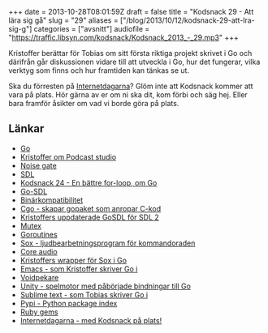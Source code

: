 +++
date = 2013-10-28T08:01:59Z
draft = false
title = "Kodsnack 29 - Att lära sig gå"
slug = "29"
aliases = ["/blog/2013/10/12/kodsnack-29-att-lra-sig-g"]
categories = ["avsnitt"]
audiofile = "https://traffic.libsyn.com/kodsnack/Kodsnack_2013_-_29.mp3"
+++

Kristoffer berättar för Tobias om sitt första riktiga projekt skrivet i Go och därifrån går diskussionen vidare till att utveckla i Go, hur det fungerar, vilka verktyg som finns och hur framtiden kan tänkas se ut.

Ska du förresten på [Internetdagarna](http://internetdagarna.se)? Glöm inte att Kodsnack kommer att vara på plats. Hör gärna av er om ni ska dit, kom förbi och säg hej. Eller bara framför åsikter om vad vi borde göra på plats.

## Länkar ##

* [Go](http://www.golang.org)
* [Kristoffer om Podcast studio](http://koru.se)
* [Noise gate](http://en.wikipedia.org/wiki/Noise_gate)
* [SDL](http://www.libsdl.org)
* [Kodsnack 24 - En bättre for-loop, om Go](http://kodsnack.se/blog/2013/8/7/kodsnack-24-en-bttre-for-loop)
* [Go-SDL](https://github.com/banthar/Go-SDL)
* [Binärkompatibilitet](http://en.wikipedia.org/wiki/Binary_code_compatibility)
* [Cgo - skapar gopaket som anropar C-kod](http://golang.org/cmd/cgo/)
* [Kristoffers uppdaterade GoSDL för SDL 2](http://github.com/krig/gosdl2)
* [Mutex](http://en.wikipedia.org/wiki/Mutex)
* [Goroutines](http://www.golang-book.com/10)
* [Sox - ljudbearbetningsprogram för kommandoraden](http://sox.sourceforge.net)
* [Core audio](http://en.wikipedia.org/wiki/Core_Audio)
* [Kristoffers wrapper för Sox i Go](http://github.com/krig/soxwrapper)
* [Emacs - som Kristoffer skriver Go i](http://www.gnu.org/software/emacs/)
* [Voidpekare](http://www.learncpp.com/cpp-tutorial/613-void-pointers/)
* [Unity - spelmotor med påbörjade bindningar till Go](http://unity3d.com)
* [Sublime text - som Tobias skriver Go i](http://www.sublimetext.com)
* [Pypi - Python package index](https://pypi.python.org/pypi)
* [Ruby gems](http://rubygems.org)
* [Internetdagarna - med Kodsnack på plats!](http://internetdagarna.se)

